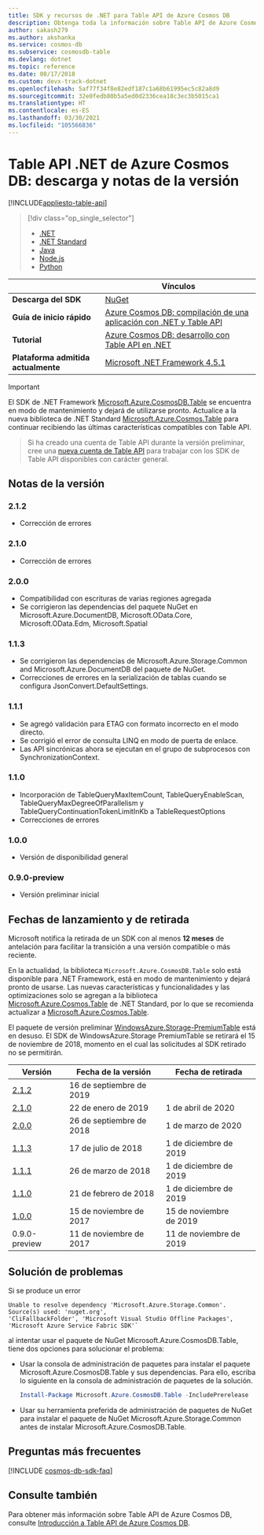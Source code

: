 ```yaml
---
title: SDK y recursos de .NET para Table API de Azure Cosmos DB
description: Obtenga toda la información sobre Table API de Azure Cosmos DB para .NET, incluidas las fechas de lanzamiento, las fechas de retirada y los cambios realizados en cada versión.
author: sakash279
ms.author: akshanka
ms.service: cosmos-db
ms.subservice: cosmosdb-table
ms.devlang: dotnet
ms.topic: reference
ms.date: 08/17/2018
ms.custom: devx-track-dotnet
ms.openlocfilehash: 5af77f34f8e82edf187c1a68b61995ec5c82a8d9
ms.sourcegitcommit: 32e0fedb80b5a5ed0d2336cea18c3ec3b5015ca1
ms.translationtype: HT
ms.contentlocale: es-ES
ms.lasthandoff: 03/30/2021
ms.locfileid: "105566836"
---
```

# <a name="azure-cosmos-db-table-net-api-download-and-release-notes"></a>Table API .NET de Azure Cosmos DB: descarga y notas de la versión
[!INCLUDE[appliesto-table-api](includes/appliesto-table-api.md)]

> [!div class="op_single_selector"]
> * [.NET](table-sdk-dotnet.md)
> * [.NET Standard](table-sdk-dotnet-standard.md)
> * [Java](table-sdk-java.md)
> * [Node.js](table-sdk-nodejs.md)
> * [Python](table-sdk-python.md)

|   | Vínculos|
|---|---|
|**Descarga del SDK**|[NuGet](https://www.nuget.org/packages/Microsoft.Azure.CosmosDB.Table)|
|**Guía de inicio rápido**|[Azure Cosmos DB: compilación de una aplicación con .NET y Table API](create-table-dotnet.md)|
|**Tutorial**|[Azure Cosmos DB: desarrollo con Table API en .NET](tutorial-develop-table-dotnet.md)|
|**Plataforma admitida actualmente**|[Microsoft .NET Framework 4.5.1](https://www.microsoft.com/en-us/download/details.aspx?id=40779)|

> [!IMPORTANT]
> El SDK de .NET Framework [Microsoft.Azure.CosmosDB.Table](https://www.nuget.org/packages/Microsoft.Azure.CosmosDB.Table) se encuentra en modo de mantenimiento y dejará de utilizarse pronto. Actualice a la nueva biblioteca de .NET Standard [Microsoft.Azure.Cosmos.Table](https://www.nuget.org/packages/Microsoft.Azure.Cosmos.Table) para continuar recibiendo las últimas características compatibles con Table API.

> Si ha creado una cuenta de Table API durante la versión preliminar, cree una [nueva cuenta de Table API](create-table-dotnet.md#create-a-database-account) para trabajar con los SDK de Table API disponibles con carácter general.
>

## <a name="release-notes"></a>Notas de la versión

### <a name="212"></a><a name="2.1.2"></a>2.1.2

* Corrección de errores

### <a name="210"></a><a name="2.1.0"></a>2.1.0

* Corrección de errores

### <a name="200"></a><a name="2.0.0"></a>2.0.0

* Compatibilidad con escrituras de varias regiones agregada
* Se corrigieron las dependencias del paquete NuGet en Microsoft.Azure.DocumentDB, Microsoft.OData.Core, Microsoft.OData.Edm, Microsoft.Spatial

### <a name="113"></a><a name="1.1.3"></a>1.1.3

* Se corrigieron las dependencias de Microsoft.Azure.Storage.Common and Microsoft.Azure.DocumentDB del paquete de NuGet.
* Correcciones de errores en la serialización de tablas cuando se configura JsonConvert.DefaultSettings.

### <a name="111"></a><a name="1.1.1"></a>1.1.1

* Se agregó validación para ETAG con formato incorrecto en el modo directo.
* Se corrigió el error de consulta LINQ en modo de puerta de enlace.
* Las API sincrónicas ahora se ejecutan en el grupo de subprocesos con SynchronizationContext.

### <a name="110"></a><a name="1.1.0"></a>1.1.0

* Incorporación de TableQueryMaxItemCount, TableQueryEnableScan, TableQueryMaxDegreeOfParallelism y TableQueryContinuationTokenLimitInKb a TableRequestOptions
* Correcciones de errores

### <a name="100"></a><a name="1.0.0"></a>1.0.0

* Versión de disponibilidad general

### <a name="090-preview"></a><a name="0.1.0-preview"></a>0.9.0-preview

* Versión preliminar inicial

## <a name="release-and-retirement-dates"></a>Fechas de lanzamiento y de retirada

Microsoft notifica la retirada de un SDK con al menos **12 meses** de antelación para facilitar la transición a una versión compatible o más reciente.

En la actualidad, la biblioteca `Microsoft.Azure.CosmosDB.Table` solo está disponible para .NET Framework, está en modo de mantenimiento y dejará pronto de usarse. Las nuevas características y funcionalidades y las optimizaciones solo se agregan a la biblioteca [Microsoft.Azure.Cosmos.Table](https://www.nuget.org/packages/Microsoft.Azure.Cosmos.Table) de .NET Standard, por lo que se recomienda actualizar a [Microsoft.Azure.Cosmos.Table](https://www.nuget.org/packages/Microsoft.Azure.Cosmos.Table).

El paquete de versión preliminar [WindowsAzure.Storage-PremiumTable](https://www.nuget.org/packages/WindowsAzure.Storage-PremiumTable/0.1.0-preview) está en desuso. El SDK de WindowsAzure.Storage PremiumTable se retirará el 15 de noviembre de 2018, momento en el cual las solicitudes al SDK retirado no se permitirán.

| Versión | Fecha de la versión | Fecha de retirada |
| --- | --- | --- |
| [2.1.2](#2.1.2) |16 de septiembre de 2019| |
| [2.1.0](#2.1.0) |22 de enero de 2019|1 de abril de 2020 |
| [2.0.0](#2.0.0) |26 de septiembre de 2018|1 de marzo de 2020 |
| [1.1.3](#1.1.3) |17 de julio de 2018|1 de diciembre de 2019 |
| [1.1.1](#1.1.1) |26 de marzo de 2018|1 de diciembre de 2019 |
| [1.1.0](#1.1.0) |21 de febrero de 2018|1 de diciembre de 2019 |
| [1.0.0](#1.0.0) |15 de noviembre de 2017|15 de noviembre de 2019 |
| 0.9.0-preview |11 de noviembre de 2017 |11 de noviembre de 2019 |

## <a name="troubleshooting"></a>Solución de problemas

Si se produce un error 

```
Unable to resolve dependency 'Microsoft.Azure.Storage.Common'. Source(s) used: 'nuget.org', 
'CliFallbackFolder', 'Microsoft Visual Studio Offline Packages', 'Microsoft Azure Service Fabric SDK'`
```

al intentar usar el paquete de NuGet Microsoft.Azure.CosmosDB.Table, tiene dos opciones para solucionar el problema:

* Usar la consola de administración de paquetes para instalar el paquete Microsoft.Azure.CosmosDB.Table y sus dependencias. Para ello, escriba lo siguiente en la consola de administración de paquetes de la solución. 

    ```powershell
    Install-Package Microsoft.Azure.CosmosDB.Table -IncludePrerelease
    ```

    
* Usar su herramienta preferida de administración de paquetes de NuGet para instalar el paquete de NuGet Microsoft.Azure.Storage.Common antes de instalar Microsoft.Azure.CosmosDB.Table.

## <a name="faq"></a>Preguntas más frecuentes

[!INCLUDE [cosmos-db-sdk-faq](../../includes/cosmos-db-sdk-faq.md)]

## <a name="see-also"></a>Consulte también

Para obtener más información sobre Table API de Azure Cosmos DB, consulte [Introducción a Table API de Azure Cosmos DB](table-introduction.md). 
